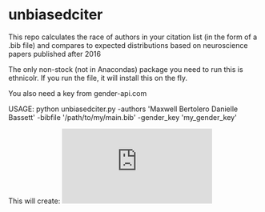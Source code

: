 # unbiasedciter
This repo calculates the race of authors in your citation list (in the form of a .bib file) and compares to expected distributions based on neuroscience papers published after 2016

The only non-stock (not in Anacondas) package you need to run this is ethnicolr. If you run the file, it will install this on the fly.

You also need a key from gender-api.com

USAGE:
python unbiasedciter.py -authors 'Maxwell Bertolero Danielle Bassett' -bibfile '/path/to/my/main.bib' -gender_key 'my_gender_key'

This will create:
![alt text](https://github.com/mb3152/unbiasedciter/race_gender_citations.pdf?raw=true)
